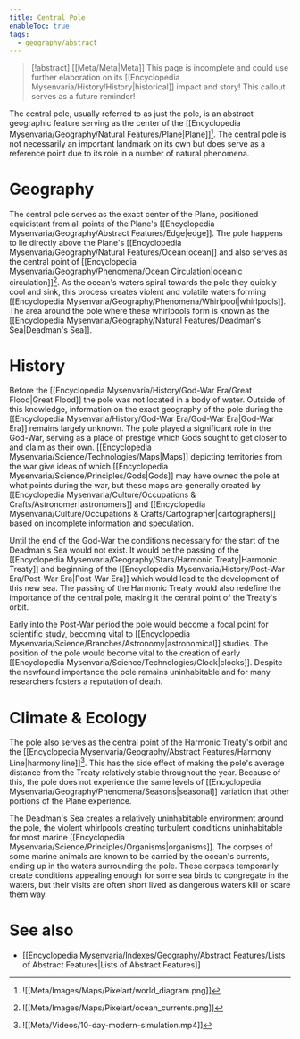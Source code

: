 ```yaml
---
title: Central Pole
enableToc: true
tags:
  - geography/abstract
---
```


>[!abstract] [[Meta/Meta|Meta]]
>This page is incomplete and could use further elaboration on its [[Encyclopedia Mysenvaria/History/History|historical]] impact and story! This callout serves as a future reminder!

The central pole, usually referred to as just the pole, is an abstract geographic feature serving as the center of the [[Encyclopedia Mysenvaria/Geography/Natural Features/Plane|Plane]][^figure1]. The central pole is not necessarily an important landmark on its own but does serve as a reference point due to its role in a number of natural phenomena.
# Geography
The central pole serves as the exact center of the Plane, positioned equidistant from all points of the Plane's [[Encyclopedia Mysenvaria/Geography/Abstract Features/Edge|edge]]. The pole happens to lie directly above the Plane's [[Encyclopedia Mysenvaria/Geography/Natural Features/Ocean|ocean]] and also serves as the central point of [[Encyclopedia Mysenvaria/Geography/Phenomena/Ocean Circulation|oceanic circulation]][^figure2]. As the ocean's waters spiral towards the pole they quickly cool and sink, this process creates violent and volatile waters forming [[Encyclopedia Mysenvaria/Geography/Phenomena/Whirlpool|whirlpools]]. The area around the pole where these whirlpools form is known as the [[Encyclopedia Mysenvaria/Geography/Natural Features/Deadman's Sea|Deadman's Sea]].
# History
Before the [[Encyclopedia Mysenvaria/History/God-War Era/Great Flood|Great Flood]] the pole was not located in a body of water. Outside of this knowledge, information on the exact geography of the pole during the [[Encyclopedia Mysenvaria/History/God-War Era/God-War Era|God-War Era]] remains largely unknown. The pole played a significant role in the God-War, serving as a place of prestige which Gods sought to get closer to and claim as their own. [[Encyclopedia Mysenvaria/Science/Technologies/Maps|Maps]] depicting territories from the war give ideas of which [[Encyclopedia Mysenvaria/Science/Principles/Gods|Gods]] may have owned the pole at what points during the war, but these maps are generally created by [[Encyclopedia Mysenvaria/Culture/Occupations & Crafts/Astronomer|astronomers]] and [[Encyclopedia Mysenvaria/Culture/Occupations & Crafts/Cartographer|cartographers]] based on incomplete information and speculation. 

Until the end of the God-War the conditions necessary for the start of the Deadman's Sea would not exist. It would be the passing of the [[Encyclopedia Mysenvaria/Geography/Stars/Harmonic Treaty|Harmonic Treaty]] and beginning of the [[Encyclopedia Mysenvaria/History/Post-War Era/Post-War Era|Post-War Era]] which would lead to the development of this new sea. The passing of the Harmonic Treaty would also redefine the importance of the central pole, making it the central point of the Treaty's orbit.

Early into the Post-War period the pole would become a focal point for scientific study, becoming vital to [[Encyclopedia Mysenvaria/Science/Branches/Astronomy|astronomical]] studies. The position of the pole would become vital to the creation of early [[Encyclopedia Mysenvaria/Science/Technologies/Clock|clocks]]. Despite the newfound importance the pole remains uninhabitable and for many researchers fosters a reputation of death.
# Climate & Ecology
The pole also serves as the central point of the Harmonic Treaty's orbit and the [[Encyclopedia Mysenvaria/Geography/Abstract Features/Harmony Line|harmony line]][^figure3]. This has the side effect of making the pole's average distance from the Treaty relatively stable throughout the year. Because of this, the pole does not experience the same levels of [[Encyclopedia Mysenvaria/Geography/Phenomena/Seasons|seasonal]] variation that other portions of the Plane experience.

The Deadman's Sea creates a relatively uninhabitable environment around the pole, the violent whirlpools creating turbulent conditions uninhabitable for most marine [[Encyclopedia Mysenvaria/Science/Principles/Organisms|organisms]]. The corpses of some marine animals are known to be carried by the ocean's currents, ending up in the waters surrounding the pole. These corpses temporarily create conditions appealing enough for some sea birds to congregate in the waters, but their visits are often short lived as dangerous waters kill or scare them way.
# See also
- [[Encyclopedia Mysenvaria/Indexes/Geography/Abstract Features/Lists of Abstract Features|Lists of Abstract Features]]

[^figure1]: ![[Meta/Images/Maps/Pixelart/world_diagram.png]]
[^figure2]: ![[Meta/Images/Maps/Pixelart/ocean_currents.png]]
[^figure3]: ![[Meta/Videos/10-day-modern-simulation.mp4]]